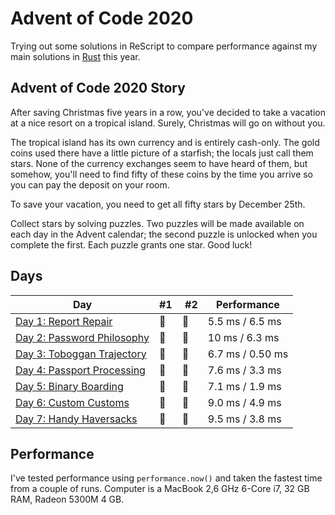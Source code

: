 # Advent of Code 2020

Trying out some solutions in ReScript to compare performance against my main
solutions in [Rust](/rust-2020) this year.

## Advent of Code 2020 Story

After saving Christmas five years in a row, you've decided to take a vacation at a nice resort on a tropical island. Surely, Christmas will go on without you.

The tropical island has its own currency and is entirely cash-only. The gold coins used there have a little picture of a starfish; the locals just call them stars. None of the currency exchanges seem to have heard of them, but somehow, you'll need to find fifty of these coins by the time you arrive so you can pay the deposit on your room.

To save your vacation, you need to get all fifty stars by December 25th.

Collect stars by solving puzzles. Two puzzles will be made available on each day in the Advent calendar; the second puzzle is unlocked when you complete the first. Each puzzle grants one star. Good luck!

## Days

| Day                                                                                                           | #1  |  #2 | Performance      |
| ------------------------------------------------------------------------------------------------------------- | --- | --- | ---------------- |
| [Day 1: Report Repair](https://github.com/believer/advent-of-code/blob/master/rescript/2020/src/day-01)       | 🌟  | 🌟  | 5.5 ms / 6.5 ms  |
| [Day 2: Password Philosophy](https://github.com/believer/advent-of-code/blob/master/rescript/2020/src/day-02) | 🌟  | 🌟  | 10 ms / 6.3 ms   |
| [Day 3: Toboggan Trajectory](https://github.com/believer/advent-of-code/blob/master/rescript/2020/src/day-03) | 🌟  | 🌟  | 6.7 ms / 0.50 ms |
| [Day 4: Passport Processing](https://github.com/believer/advent-of-code/blob/master/rescript/2020/src/day-04) | 🌟  | 🌟  | 7.6 ms / 3.3 ms  |
| [Day 5: Binary Boarding](https://github.com/believer/advent-of-code/blob/master/rescript/2020/src/day-05)     | 🌟  | 🌟  | 7.1 ms / 1.9 ms  |
| [Day 6: Custom Customs](https://github.com/believer/advent-of-code/blob/master/rescript/2020/src/day-06)      | 🌟  | 🌟  | 9.0 ms / 4.9 ms  |
| [Day 7: Handy Haversacks](https://github.com/believer/advent-of-code/blob/master/rescript/2020/src/day-07)    | 🌟  | 🌟  | 9.5 ms / 3.8 ms  |

## Performance

I've tested performance using `performance.now()` and taken the fastest time
from a couple of runs. Computer is a MacBook 2,6 GHz 6-Core i7, 32 GB RAM, Radeon 5300M 4 GB.
